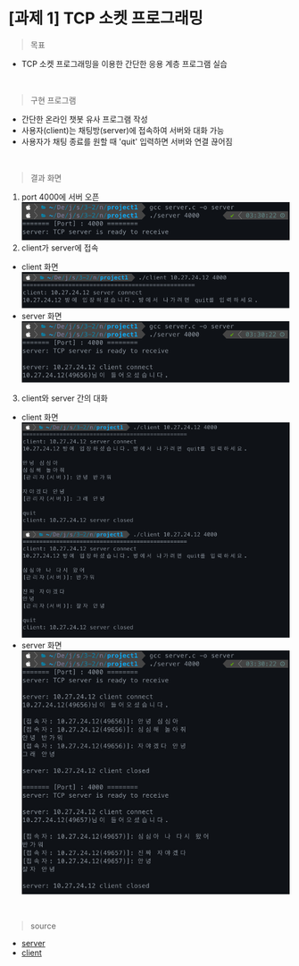# [과제 1] TCP 소켓 프로그래밍

> 목표

- TCP 소켓 프로그래밍을 이용한 간단한 응용 계층 프로그램 실습

<br>

> 구현 프로그램

- 간단한 온라인 챗봇 유사 프로그램 작성
- 사용자(client)는 채팅방(server)에 접속하여 서버와 대화 가능
- 사용자가 채팅 종료를 원할 때 'quit' 입력하면 서버와 연결 끊어짐

<br>

> 결과 화면
1. port 4000에 서버 오픈
![openServer](./src/server_openServer.png)
2. client가 server에 접속
- client 화면
![client_connect](./src/client_connect.png)
- server 화면
![server_connect](./src/server_connect.png)
3. client와 server 간의 대화
- client 화면
![client_chat](./src/client_chat.png)
- server 화면
![server_chat](./src/server_chat.png)


<br>

> source
- [server](https://github.com/junghyun21/soongsilUniv/blob/main/3-2_fall2022/network/project1/server.c)
- [client](https://github.com/junghyun21/soongsilUniv/blob/main/3-2_fall2022/network/project1/client.c)